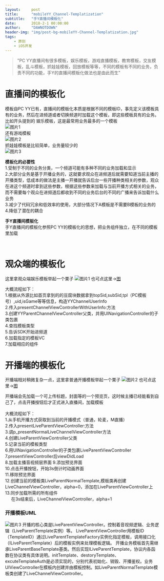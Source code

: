 ```yaml
---
layout:     post
title:      "mobileYY_Channel-Templatization"
subtitle:   "手Y直播间模板化"
date:       2018-2-1 00:00:00
author:     "DAWNOTDOWN"
header-img: "img/post-bg-mobileYY-Channel-Templatization.jpg"
tags:
    - 原创
    - iOS开发
---
```

>"PC YY直播间有很多模板，娱乐模板，游戏直播模板，教育模板，交友模板，乱斗模板，抓娃娃模板，回放模板等等，不同的模板有不同的业务，负责不同的功能，手Y的直播间模板化做法也是由此而生"  

# 直播间的模板化

模板自PC YY已有，直播间的模板化本质是根据不同的模板ID，事先定义该模板具有的业务，然后在进频道或者切换频道时加载这个模板，即这些模板具有的业务。 比如开头提到的
娱乐模板，这是最常用业务最多的一个模板  
![图片1](/img/mobileYY-Channel-Templatization_entertainment.jpg)  
还有游戏模板  
![图片2](/img/mobileYY-Channel-Templatization_game.jpg)  
抓娃娃模板是比较简单，业务量较少的  
![图片3](/img/mobileYY-Channel-Templatization_crane.jpg)  

**模板化的必要性**   
1.受制于不同的业务分类，一个频道可能有多种不同的业务加载和显示  
2.大部分业务是基于开播业务的，这就要求观众在进频道后就需要知道当前主播的开播类型，低成本的做法是主播一开播就告诉后台一些开播种类相关的参数，观众在进这个频道时拿到这些参数，根据这些参数来加载与当前开播方式相关的业务，而不需要每个观众在进频道后都收到不同的业务后台的不同的广播来告诉加载什么业务  
3.减少了代码冗余和低效率的使用，大部分情况下A模板是不需要B模板的业务的  
4.降低了潜在的耦合
 
**手Y直播间模板化**   
手Y直播间的模板化参照PC YY的模板化的思想，把业务组件独立，在不同的模板里加载  

​
​  
# 观众端的模板化
这里拿观众端娱乐模板举起一个栗子
![图片1](/img/mobileYY-Channel-Templatization_audience.png)
也可点这里→[图](https://www.processon.com/view/link/5aaf7191e4b0d248ffd08dcc) 

大概流程如下：  
1.根据从外源比如首页拿到的的豆腐块数据拿到topSid,subSid,tpl（PC模板号）,uid,isGame等等信息，构造YYChannelUserInfo     
2.传入presentChannelViewControllerWithUserInfo:方法  
3.创建YYParentChannelViewController父类，并用UINavigationController的子类包裹    
4.查找模板类型    
5.告诉SDK开始进频道    
6.加载指定的模板VC   
7.加载相应的组件  

# 开播端的模板化
开播端相对稍微复杂一点，这里拿普通开播模板举起一个栗子
![图片2](/img/mobileYY-Channel-Templatization_live.png)
也可点这里→[图](https://www.processon.com/view/link/5ab0cf8ce4b0e9353394a197) 

开播端会先加载一个可上传标题，封面等的一个预览页，这时候主播已经能看到自己了，点击开播按钮后才正式进入直播间，加载模板  
<br>
大概流程如下：  
1.从手机开播方式获取到当前的开播模式（普通，轮麦，M直播）    
2.传入presentLiveParentViewController:方法  
3.调p_presentNormalLiveChannelViewController方法    
4.创建LiveParentViewController父类    
5.记录当前的模板类型    
6.用UINavigationController的子类包裹LiveParentViewController   
7.presentViewController后viewDidLoad  
8.加载主播音视频层界面
9.添加预览界面  
10.点击开播按钮，开始3s倒计时动画界面  
11.移除预览界面  
12.创建当前的模板类LiveParentNormalTemplate,模板类再创建LiveChannelViewController，alpha=0，添加在LiveParentViewController上  
13.同步加载所需的所有组件  
&nbsp;&nbsp;&nbsp;&nbsp;&nbsp;在3s结束后，LiveChannelViewController，alpha=1

### 开播模板UML
![图片3](/img/mobileYY-Channel-Templatization_liveUML.jpg)
开播的核心类是LiveParentViewController。控制着音视频逻辑、业务逻辑（LiveParentTemplate实例）等。
LiveParentViewController用模板ID（TemplateID）通过LiveParentTemplateFactory实例化指定模板，调用接口化（ILiveParentTemplate）后的模板实例来处理模板逻辑。
开播业务模板首先需继承LiveParentBaseTemplate基类。然后实现ILiveParentTemplate，协议内各函数在协议类有具体说明。initTemplate、destoryTemplate、excuteTemplateAuth是必须实现的，分别代表初始化、销毁、开播鉴权。业务UIViewController在模板内创建并由模板控制。如LiveParentNormalTemplate模板类创建了LiveChannelViewController。

